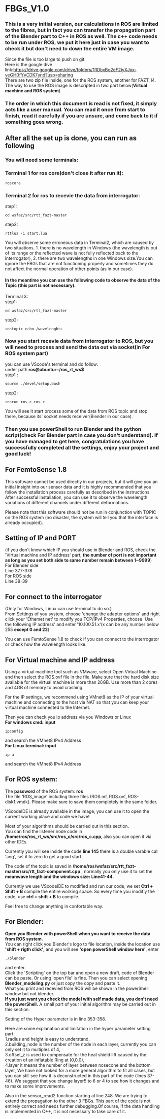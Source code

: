 # FBGs_V1.0
### This is a very initial version, our calculations in ROS are limited to the fibres, but in fact you can transfer the propagation part of the Blender part to C++ in ROS as well. **The c++ code needs to be run under ROS**, we put it here just in case you want to check it but don't need to down the entire VM image.    
  
Since the file is too large to push on git.    
Here is the google dive link:https://drive.google.com/drive/folders/1RDbxBo2eF2iyXJox-veGH0fYvCDK7ynd?usp=sharing     
There are two zip file inside, one for the ROS system, another for FAZT_I4.  
The way to use the ROS image is descripted in two part below(**Virtual machine and ROS system**).   
  
### **The order in which this document is read is not fixed, it simply acts like a user manual. You can read it once from start to finish, read it carefully if you are unsure, and come back to it if something goes wrong.**  

## **After all the set up is done, you can run as following**  
### You will need some terminals:  
  
### Terminal 1 for ros core(**don't close it after run it**): 
```
roscore
```
  
### Terminal 2 for ros to recevie the data from interrogator:   
step1: 
```
cd wsfaz/src/rtt_fazt-master
```
step2: 
```
rttlua -i start.lua
```  
You will observe some erroneous data in Terminal2, which are caused by two situations. 1. there is no wavelength in Windows (the wavelength is out of its range or the reflected wave is not fully reflected back to the interrogator), 2. there are two wavelengths in one Windows size.You can ignore the FBGs that are not functioning properly and sometimes they do not affect the normal operation of other points (as in our case).  
  
#### In the meantime you can use the following code to observe the data of the Topic (this part is **not necessary**).    
Terminal 3:  
step1: 
```
cd wsfaz/src/rtt_fazt-master
```
step2: 
```
rostopic echo /wavelenghts    
```  
  
### Now you start recevie data from interrogator to ROS, but you will need to process and send the data out via socket(in **For ROS system** part)  
you can use VScode's terminal and do follow:  
under path **ros@ubuntu:~/ros_rt_ws$**    
step1 :  
```
source ./devel/setup.bash
```
step2:  
```
rosrun ros_c ros_c
```
You will see it start process some of the data from ROS topic and stop there, because its' socket needs receiver(Blender in our case).  

### Then you use powerShell to run Blender and the python script(**check For Blender part in case you don't understand**). If you have managed to get here, congratulations you have successfully completed all the settings, enjoy your project and good luck!  
  
## **For FemtoSense 1.8**   
This software cannot be used directly in our projects, but it will give you an initial insight into our sensor data and it is highly recommended that you follow the installation process carefully as described in the instructions. After successful installation, you can use it to observe the wavelength variations of different channels under different deformations.   
  
Please note that this software should not be run in conjunction with TOPIC on the ROS system (no disaster, the system will tell you that the interface is already occupied).
  
## **Setting of IP and PORT**  
(if you don't know which IP you should use in Blender and ROS, check the 'Virtual machine and IP address' part, **the number of port is not important as long as you set both side to same number remain between 1~9999**)  
For Blender side  
 Line 377-378  
For ROS side  
 Line 38-39  
  
## **For connect to the interrogator**  
(Only for Windows, Linux can use terminal to do so.)   
From Settings of you system, choose 'change the adapter options' and right click your 'Ethemet net' to modify you TCP/IPv4 Properties, choose 'Use the following IP address' and enter '10.100.51.x'(x can be any number below 255 **except 0 and 22**)  
  
You can use FemtoSense 1.8 to check if you can connect to the interrogator or check how the wavelength looks like.  
  
## **For Virtual machine and IP address**   
Using a virtual machine tool such as VMware, select Open Virtual Machine and then select the ROS.ovf file in the file. Make sure that the hard disk size available for the virtual machine is more than 20GB. Use more than 2 cores and 4GB of memory to avoid crashing.  
  
For the IP settings, we recommend using VMnet8 as the IP of your virtual machine and connecting to the host via NAT so that you can keep your virtual machine connected to the Internet.  
  
Then you can check you ip address via you Windows or Linux  
**For windows cmd: input** 
```
ipconfig
``` 
and search the VMnet8 IPv4 Address     
**For Linux terminal: input**   
```
ip a
```
and search the VMnet8 IPv4 Address
    
    
## **For ROS system:**  
The **password** of the ROS system: **ros**  
The file 'ROS_image' including three files (ROS.mf, ROS.ovf, ROS-disk1.vmdk). Please make sure to save them completely in the same folder.   
  
VScodeIDE is already available in the image, you can use it to open the current working place and code we have!!      
  
Most of your algorithms should be carried out in this section.   
You can find the listener node code in **/home/ros/ros_rt_ws/src/ros_c/src/ros_c.cpp**, also you can open it via other IDEs.  
  
Currently you will see inside the code **line 145** there is a double varable call 'ang', set it to zero to get a good start.     
  
The code of the topic is saved in **/home/ros/wsfaz/src/rtt_fazt-master/src/rtt_fazt-component.cpp** , normally you only use it to set the **meanwave length and the windows size: Line41-44**.  
    
Currently we use VScodeIDE to modified and run our code, we set **Ctrl + Shift + B** compile the entire working space. So every time you modifiy the code, use **ctrl + shift + B** to compile.  
  
Feel free to change anything in confortable way.
   
    
## **For Blender:**  
**Open you Blender with powerShell when you want to receive the data from ROS system.**  
You can right click you Blender's logo to file location, inside the location use **'shift + rigth click'**, and you will see **'open powerShell window here'**, enter 
```
./blender
```
and enter.  
Click the 'Scripting' on the top bar and open a new draft, code of Blender can be paste. Or using 'open file' is fine. Then you can select opening **Blender_modeling.py** or just copy the copy and paste it.  
What you print and recevied from ROS will be shown in the powerShell window but not blender.  
**If you just want you check the model with self made data, you don't need the powerShell.**
A small part of your initial algorithm may be carried out in this section.   
  
Setting of the Hyper parameter is in line 353-358.   
  
Here are some explanation and limitation in the hyper parameter setting part:   
1.radius and height is easy to understand,  
2.building_node is the number of the node in each layer, currently you can only set it to multiples of 4,   
3.offset_z is used to compensate for the heat shield lift caused by the creation of an inflatable Ring at (0,0,0),  
4.layer it means the number of layer between nosecone and the bottom layer, We have not looked for a more general algorithm to fit all cases, but you can still see how it is deconstructed in this part of the code (lines 37-46). We suggest that you change layer5 to 6 or 4 to see how it changes and to make some improvements.  
  
    
Also in the sensor_read2 function starting at line 248. We are trying to extend the propagation to the other 3 FBGs. This part of the code is not entirely correct and needs further debugging.Of course, if the data handling is implemented in C++, it is not necessary to take care of it.    

    

